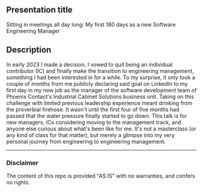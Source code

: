 ## Presentation title
Sitting in meetings all day long: My first 180 days as a new Software Engineering Manager

## Description
In early 2023 I made a decision.
I vowed to quit being an individual contributor (IC) and finally make the transition to engineering management, something I had been interested in for a while.
To my surprise, it only took a couple of months from me publicly declaring said goal on LinkedIn to my first day in my new job as the manager of the software development team of Phoenix Contact's Industrial Cabinet Solutions business unit.
Taking on this challenge with limited previous leadership experience meant drinking from the proverbial firehose.
It wasn't until the first four of five months had passed that the water pressure finally started to go down.
This talk is for new managers, ICs considering moving to the management track, and anyone else curious about what's been like for me.
It's not a masterclass (or any kind of class for that matter), but merely a glimpse into my very personal journey from engineering to engineering management.

--------------------------------------------------------------------------------

### Disclaimer
The content of this repo is provided "AS IS" with no warranties, and confers no rights.